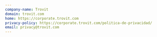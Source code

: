 ```yaml
---
company-name: Trovit
domain: trovit.com
home: https://corporate.trovit.com
privacy-policy: https://corporate.trovit.com/politica-de-privacidad/
email: privacy@trovit.com
---
```




